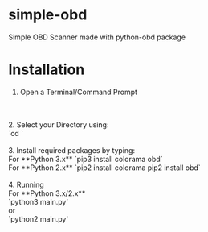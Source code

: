 # simple-obd
Simple OBD Scanner made with python-obd package
# Installation
1. Open a Terminal/Command Prompt
<br>
<br>
2. Select your Directory using:
<br>
`cd <folder-path>`
<br>
<br>
3. Install required packages by typing:
<br>
For **Python 3.x**
`pip3 install colorama obd`
<br>
For **Python 2.x**
`pip2 install colorama
pip2 install obd`
<br>
<br>
4. Running
<br>
For **Python 3.x/2.x**
<br>
`python3 main.py`
<br>
or
<br>
`python2 main.py`
